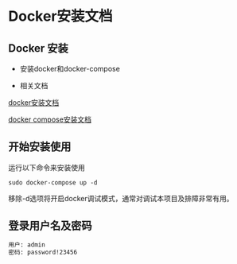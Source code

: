# Docker安装文档

## Docker 安装
- 安装docker和docker-compose

- 相关文档

[docker安装文档](https://docs.docker.com/engine/install/)

[docker compose安装文档](https://docs.docker.com/compose/install/)

## 开始安装使用

运行以下命令来安装使用

```
sudo docker-compose up -d
```
移除-d选项将开启docker调试模式，通常对调试本项目及排障非常有用。

## 登录用户名及密码
```sh
用户: admin
密码: password!23456
```
